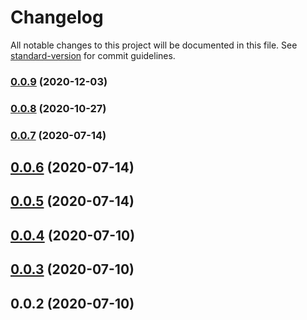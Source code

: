 # Changelog

All notable changes to this project will be documented in this file. See [standard-version](https://github.com/conventional-changelog/standard-version) for commit guidelines.

### [0.0.9](https://github.com/chenchenwuai/znu-event/compare/v0.0.8...v0.0.9) (2020-12-03)

### [0.0.8](https://github.com/chenchenwuai/znu-event/compare/v0.0.7...v0.0.8) (2020-10-27)

### [0.0.7](https://github.com/chenchenwuai/znu-event/compare/v0.0.6...v0.0.7) (2020-07-14)

<a name="0.0.6"></a>
## [0.0.6](https://github.com/chenchenwuai/znu-event/compare/v0.0.5...v0.0.6) (2020-07-14)



<a name="0.0.5"></a>
## [0.0.5](https://github.com/chenchenwuai/znu-event/compare/v0.0.4...v0.0.5) (2020-07-14)



<a name="0.0.4"></a>
## [0.0.4](https://github.com/chenchenwuai/znu-event/compare/v0.0.3...v0.0.4) (2020-07-10)



<a name="0.0.3"></a>
## [0.0.3](https://github.com/chenchenwuai/znu-event/compare/v0.0.2...v0.0.3) (2020-07-10)



<a name="0.0.2"></a>
## 0.0.2 (2020-07-10)
